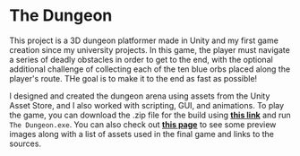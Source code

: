 The Dungeon
===========

This project is a 3D dungeon platformer made in Unity and my first game creation since my university projects. In this game, the player must navigate a series of deadly obstacles in order to get to the end, with the optional additional challenge of collecting each of the ten blue orbs placed along the player's route. THe goal is to make it to the end as fast as possible!

I designed and created the dungeon arena using assets from the Unity Asset Store, and I also worked with scripting, GUI, and animations. To play the game, you can download the .zip file for the build using **[this link](https://drive.google.com/uc?export=download&id=1CqePXpX5vNQ1Zkiv-qVr-z6x1cGani6S)** and run `The Dungeon.exe`. You can also check out **[this page](https://bensta.epizy.com/dungeon/)** to see some preview images along with a list of assets used in the final game and links to the sources.
